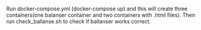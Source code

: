 Run docker-compose.yml (docker-compose up) and this will create three containers(one balanser container and two containers with .html files). Then run check_ballanse.sh to check if ballanser works correct.